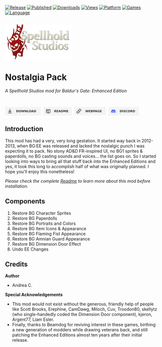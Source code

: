 [![Release](https://img.shields.io/github/v/release/Spellhold-Studios/Nostalgia-Pack?include_prereleases&color=%2392403a)](https://github.com/Spellhold-Studios/Nostalgia-Pack/releases/latest)
[![Published](https://img.shields.io/github/release-date/Spellhold-Studios/Nostalgia-Pack?display_date=published_at&label=published&color=%2392403a)](https://github.com/Spellhold-Studios/Nostalgia-Pack/releases/latest)
[![Downloads](https://img.shields.io/github/downloads/Spellhold-Studios/Nostalgia-Pack/total?color=%2392403a)](https://github.com/Spellhold-Studios/Nostalgia-Pack/releases)
[![Views](https://badges.pufler.dev/visits/Spellhold-Studios/Nostalgia-Pack?label=views&color=%2392403a)](https://github.com/Spellhold-Studios/Nostalgia-Pack/releases)
[![Platform](https://img.shields.io/badge/platform-Windows%20%a0%20macOS%20%a0%20Linux%20%a0%20Project%20Infinity-%2392403a)](https://github.com/Spellhold-Studios/Nostalgia-Pack/releases)
[![Games](https://img.shields.io/badge/games-BG%3AEE%20%a0%20SoD%20%a0%20BG2%3AEE%20%a0%20EET%20%a0%20IWD%3AEE-%2392403a)](https://github.com/Spellhold-Studios/Nostalgia-Pack/releases)
[![Language](https://img.shields.io/badge/language-en-%2392403a)](https://github.com/Spellhold-Studios/Nostalgia-Pack/releases)

<!--
Badges white space separator: %20%a0%20
Badges ":" (colon) symbol: %3A
Badges "-" (hyphen) symbol: --
Games full list: BG1 BG2 BGT BG%3AEE SoD BG2%3AEE EET IWD1 IWD2 IWD%3AEE PST PST%3AEE
IETF language tags: https://spellhold-studios.github.io/readmes/template-basic/ietf-lang-tags.pdf
Why some badges update slowly: https://github.com/pujux/badge-it/issues/78
-->

<br>

<picture>
  <source media="(prefers-color-scheme: dark)" srcset="https://raw.githubusercontent.com/Spellhold-Studios/Spellhold-Studios.github.io/main/assets/images/shs-corner-logo.png" />
  <source media="(prefers-color-scheme: light)" srcset="https://raw.githubusercontent.com/Spellhold-Studios/Spellhold-Studios.github.io/main/assets/images/shs-corner-logo.png" />
  <img alt="SHS logo" src="https://raw.githubusercontent.com/Spellhold-Studios/Spellhold-Studios.github.io/main/assets/images/shs-corner-logo.png" width="220" height="115">
</picture>

# Nostalgia Pack

*A Spellhold Studios mod for Baldur's Gate: Enhanced Edition*

<br>

[<img alt="Download" src="https://raw.githubusercontent.com/Spellhold-Studios/Spellhold-Studios.github.io/main/assets/buttons/download.svg" height="28">](https://github.com/Spellhold-Studios/Nostalgia-Pack/releases/latest)&nbsp;
[<img alt="Readme" src="https://raw.githubusercontent.com/Spellhold-Studios/Spellhold-Studios.github.io/main/assets/buttons/readme.svg" height="28">](https://spellhold-studios.github.io/readmes/nostalgia-pack/readme.txt)&nbsp;
[<img alt="Webpage" src="https://raw.githubusercontent.com/Spellhold-Studios/Spellhold-Studios.github.io/main/assets/buttons/webpage.svg" height="28">](https://spellhold-studios.github.io/)&nbsp;
[<img alt="Discord" src="https://raw.githubusercontent.com/Spellhold-Studios/Spellhold-Studios.github.io/main/assets/buttons/discord-blue.svg" height="28">](https://discord.gg/pE2Njbdb2a)

## Introduction

This mod has had a very, very long gestation. It started way back in 2012-2013, when BG:EE was released and lacked the nostalgic punch I was expecting it to pack. No stony AD&D FR-inspired UI, no BG1 sprites & paperdolls, no BG casting sounds and voices... the list goes on. So I started looking into ways to bring all that stuff back into the Enhanced Editions and yes, it took this long to accomplish half of what was originally planned. I hope you'll enjoy this nonetheless!

*Please check the complete [Readme](https://spellhold-studios.github.io/readmes/nostalgia-pack/readme.txt) to learn more about this mod before installation.*

## Components

1. Restore BG Character Sprites
2. Restore BG Paperdolls
3. Restore BG Portraits and Colors
4. Restore BG Item Icons & Appearance
5. Restore BG Flaming Fist Appearance
6. Restore BG Amnian Guard Appearance
7. Restore BG Dimension Door Effect
8. Undo EE Changes

## Credits

<!-- double space after each credits **Heading** if you don't need lists -->

**Author**  

- Andrea C.

**Special Acknowledgements**  

- This mod would not exist without the generous, friendly help of people like Scott Brooks, Erephine, CamDawg, Miloch, Cuv, Troodon80, skellytz (who single-handedly coded the Dimension Door component), kjeron, Argent77, Liam Esler.
- Finally, thanks to Beamdog for reviving interest in these games, birthing a new generation of modders while drawing veterans back, and still patching the Enhanced Editions almost ten years after their initial release. 
